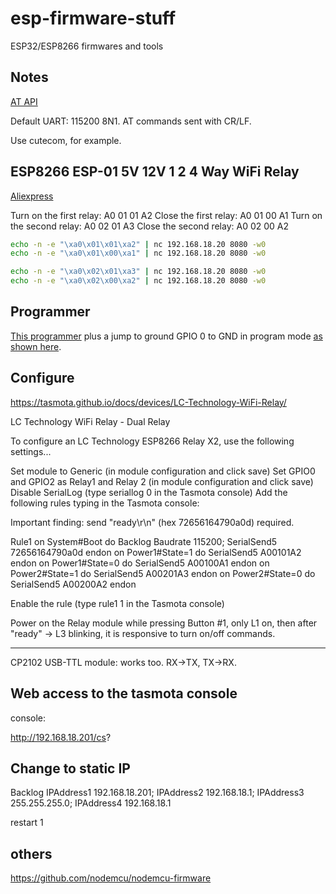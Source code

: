 # esp-firmware-stuff
ESP32/ESP8266 firmwares and tools


## Notes

[AT API](https://www.espressif.com/sites/default/files/documentation/4a-esp8266_at_instruction_set_en.pdf)

Default UART: 115200 8N1. AT commands sent with CR/LF.

Use cutecom, for example.


## ESP8266 ESP-01 5V 12V 1 2 4 Way WiFi Relay
[Aliexpress](https://es.aliexpress.com/item/4001094436563.html)

Turn on the first relay:  A0 01 01 A2
Close the first relay:    A0 01 00 A1
Turn on the second relay: A0 02 01 A3
Close the second relay:   A0 02 00 A2

```bash
echo -n -e "\xa0\x01\x01\xa2" | nc 192.168.18.20 8080 -w0
echo -n -e "\xa0\x01\x00\xa1" | nc 192.168.18.20 8080 -w0

echo -n -e "\xa0\x02\x01\xa3" | nc 192.168.18.20 8080 -w0
echo -n -e "\xa0\x02\x00\xa2" | nc 192.168.18.20 8080 -w0
```


## Programmer

[This programmer](https://www.aliexpress.com/snapshot/0.html?orderId=8129207443365652) 
plus a jump to ground GPIO 0 to GND in program mode
[as shown here](https://neburtechspace.blogspot.com/2018/01/programming-esp8266-esp-01-using-uart.html).

## Configure

https://tasmota.github.io/docs/devices/LC-Technology-WiFi-Relay/

LC Technology WiFi Relay - Dual Relay 

To configure an LC Technology ESP8266 Relay X2, use the following settings...

Set module to Generic (in module configuration and click save)
Set GPIO0 and GPIO2 as Relay1 and Relay 2 (in module configuration and click save)
Disable SerialLog (type seriallog 0 in the Tasmota console)
Add the following rules typing in the Tasmota console:

Important finding: send "ready\r\n" (hex 72656164790a0d) required.

Rule1
 on System#Boot do Backlog Baudrate 115200; SerialSend5 72656164790a0d endon
 on Power1#State=1 do SerialSend5 A00101A2 endon
 on Power1#State=0 do SerialSend5 A00100A1 endon
 on Power2#State=1 do SerialSend5 A00201A3 endon
 on Power2#State=0 do SerialSend5 A00200A2 endon

Enable the rule (type rule1 1 in the Tasmota console)

Power on the Relay module while pressing Button #1, 
only L1 on, then after "ready" -> L3 blinking, it 
is responsive to turn on/off commands.

----
CP2102 USB-TTL module: works too. RX->TX, TX->RX.


## Web access to the tasmota console

console:

  http://192.168.18.201/cs?


## Change to static IP

Backlog IPAddress1 192.168.18.201; IPAddress2 192.168.18.1; IPAddress3 255.255.255.0; IPAddress4 192.168.18.1

restart 1



## others

https://github.com/nodemcu/nodemcu-firmware


